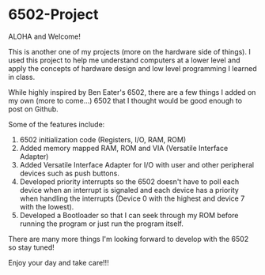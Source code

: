 # 6502-Project

ALOHA and Welcome!

This is another one of my projects (more on the hardware side of things). I used this project to help me understand computers at a lower level and apply the concepts of hardware design and low level programming I learned in class.

While highly inspired by Ben Eater's 6502, there are a few things I added on my own (more to come...) 6502 that I thought would be good enough to post on Github.

Some of the features include:  
  1. 6502 initialization code (Registers, I/O, RAM, ROM)
  2. Added memory mapped RAM, ROM and VIA (Versatile Interface Adapter)
  3. Added Versatile Interface Adapter for I/O with user and other peripheral devices such as push buttons. 
  4. Developed priority interrupts so the 6502 doesn't have to poll each device when an interrupt is signaled and each device has a priority when handling the interrupts (Device 0 with the highest and device 7 with the lowest).
  5. Developed a Bootloader so that I can seek through my ROM before running the program or just run the program itself.

There are many more things I'm looking forward to develop with the 6502 so stay tuned!

Enjoy your day and take care!!!
